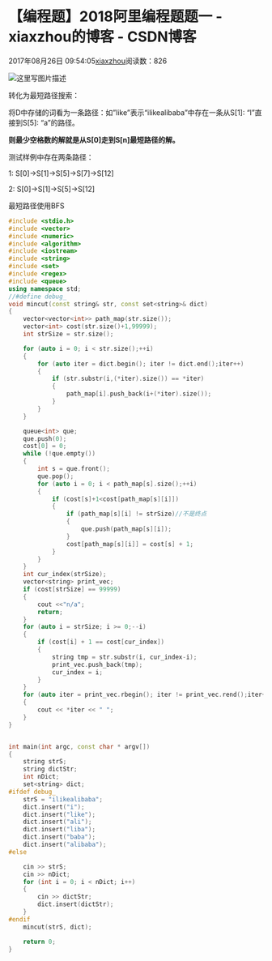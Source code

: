 # 【编程题】2018阿里编程题题一 - xiaxzhou的博客 - CSDN博客





2017年08月26日 09:54:05[xiaxzhou](https://me.csdn.net/xiaxzhou)阅读数：826








![这里写图片描述](https://img-blog.csdn.net/20170826094345369?watermark/2/text/aHR0cDovL2Jsb2cuY3Nkbi5uZXQveGlheHpob3U=/font/5a6L5L2T/fontsize/400/fill/I0JBQkFCMA==/dissolve/70/gravity/SouthEast)

转化为最短路径搜索：

将D中存储的词看为一条路径：如”like”表示“ilikealibaba”中存在一条从S[1]: “l”直接到S[5]: “a”的路径。

**则最少空格数的解就是从S[0]走到S[n]最短路径的解。**

测试样例中存在两条路径：

1: S[0]->S[1]->S[5]->S[7]->S[12]

2: S[0]->S[1]->S[5]->S[12]

最短路径使用BFS

```cpp
#include <stdio.h>
#include <vector>
#include <numeric>
#include <algorithm>
#include <iostream>
#include <string>
#include <set>
#include <regex>
#include <queue>
using namespace std;
//#define debug_
void mincut(const string& str, const set<string>& dict)
{
    vector<vector<int>> path_map(str.size());
    vector<int> cost(str.size()+1,99999);
    int strSize = str.size();

    for (auto i = 0; i < str.size();++i)
    {
        for (auto iter = dict.begin(); iter != dict.end();iter++)
        {
            if (str.substr(i,(*iter).size()) == *iter)
            {
                path_map[i].push_back(i+(*iter).size());
            }
        }
    }

    queue<int> que;
    que.push(0);
    cost[0] = 0;
    while (!que.empty())
    {
        int s = que.front();
        que.pop();
        for (auto i = 0; i < path_map[s].size();++i)
        {
            if (cost[s]+1<cost[path_map[s][i]])
            {
                if (path_map[s][i] != strSize)//不是终点
                {
                    que.push(path_map[s][i]);
                }
                cost[path_map[s][i]] = cost[s] + 1;
            }
        }
    }
    int cur_index(strSize);
    vector<string> print_vec;
    if (cost[strSize] == 99999)
    {
        cout <<"n/a";
        return;
    }
    for (auto i = strSize; i >= 0;--i)
    {
        if (cost[i] + 1 == cost[cur_index])
        {
            string tmp = str.substr(i, cur_index-i);
            print_vec.push_back(tmp);
            cur_index = i;
        }
    }
    for (auto iter = print_vec.rbegin(); iter != print_vec.rend();iter++)
    {
        cout << *iter << " ";
    }
}


int main(int argc, const char * argv[])
{
    string strS;
    string dictStr;
    int nDict;
    set<string> dict;
#ifdef debug_
    strS = "ilikealibaba";
    dict.insert("i");
    dict.insert("like");
    dict.insert("ali");
    dict.insert("liba");
    dict.insert("baba");
    dict.insert("alibaba");
#else

    cin >> strS;
    cin >> nDict;
    for (int i = 0; i < nDict; i++)
    {
        cin >> dictStr;
        dict.insert(dictStr);
    }
#endif
    mincut(strS, dict);

    return 0;
}
```



